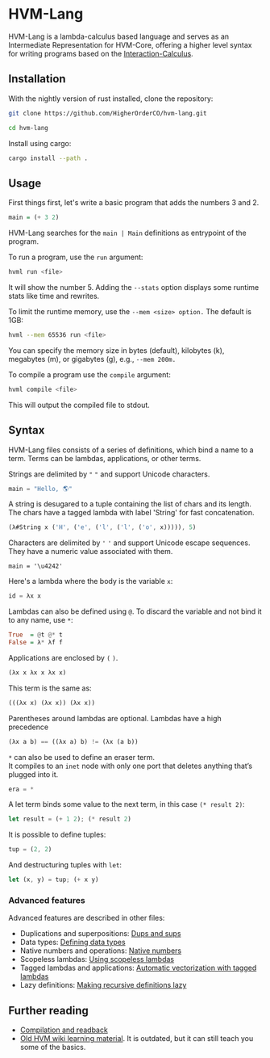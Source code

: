 # HVM-Lang

HVM-Lang is a lambda-calculus based language and serves as an Intermediate Representation for HVM-Core, offering a higher level syntax for writing programs based on the [Interaction-Calculus](https://github.com/VictorTaelin/Interaction-Calculus#interaction-calculus).

## Installation

With the nightly version of rust installed, clone the repository:
```bash
git clone https://github.com/HigherOrderCO/hvm-lang.git

cd hvm-lang
```

Install using cargo:
```bash
cargo install --path .
```

## Usage

First things first, let's write a basic program that adds the numbers 3 and 2.

```hs
main = (+ 3 2)
```

HVM-Lang searches for the `main | Main` definitions as entrypoint of the program.

To run a program, use the `run` argument:
```bash
hvml run <file>
```

It will show the number 5.
Adding the `--stats` option displays some runtime stats like time and rewrites.

To limit the runtime memory, use the `--mem <size> option.` The default is 1GB:
```bash
hvml --mem 65536 run <file>
```
You can specify the memory size in bytes (default), kilobytes (k), megabytes (m), or gigabytes (g), e.g., `--mem 200m.`

To compile a program use the `compile` argument:
```bash
hvml compile <file>
```
This will output the compiled file to stdout.

## Syntax


HVM-Lang files consists of a series of definitions, which bind a name to a term. Terms can be lambdas, applications, or other terms.


Strings are delimited by `"` `"` and support Unicode characters.
```rs
main = "Hello, 🌎"
```
A string is desugared to a tuple containing the list of chars and its length. The chars have a tagged lambda with label 'String' for fast concatenation.
```rs
(λ#String x ('H', ('e', ('l', ('l', ('o', x))))), 5)
```

Characters are delimited by `'` `'` and support Unicode escape sequences. They have a numeric value associated with them.
```
main = '\u4242'
```

Here's a lambda where the body is the variable `x`:
```rs
id = λx x
```

Lambdas can also be defined using `@`. 
To discard the variable and not bind it to any name, use `*`:
```hs
True  = @t @* t
False = λ* λf f
```

Applications are enclosed by `(` `)`.
```rs
(λx x λx x λx x)
```
This term is the same as:
```rs
(((λx x) (λx x)) (λx x))
```
Parentheses around lambdas are optional. Lambdas have a high precedence

```rust
(λx a b) == ((λx a) b) != (λx (a b))
```

`*` can also be used to define an eraser term.  
It compiles to an `inet` node with only one port that deletes anything that’s plugged into it.
```rs
era = *
```

A let term binds some value to the next term, in this case `(* result 2)`:
```rs
let result = (+ 1 2); (* result 2)
```

It is possible to define tuples:
```rs
tup = (2, 2)
```

And destructuring tuples with `let`:
```rs
let (x, y) = tup; (+ x y)
```

### Advanced features

Advanced features are described in other files:

- Duplications and superpositions: [Dups and sups](docs/dups-and-sups.md)
- Data types: [Defining data types](docs/defining-data-types.md)
- Native numbers and operations: [Native numbers](docs/native-numbers.md)
- Scopeless lambdas: [Using scopeless lambdas](docs/using-scopeless-lambdas.md)
- Tagged lambdas and applications: [Automatic vectorization with tagged lambdas](docs/automatic-vectorization-with-tagged-lambdas.md)
- Lazy definitions: [Making recursive definitions lazy](docs/lazy-definitions.md)

## Further reading

- [Compilation and readback](docs/compilation-and-readback.md)
- [Old HVM wiki learning material](https://github.com/HigherOrderCO/HVM/wiki/HVM-Wiki). It is outdated, but it can still teach you some of the basics.